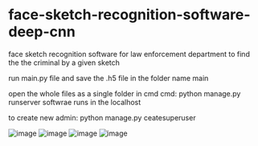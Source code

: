 # face-sketch-recognition-software-deep-cnn
face sketch recognition software for law enforcement department to find the the criminal by a given sketch


run main.py file and save the .h5 file in the folder name main


open the whole files as a single folder in cmd
cmd:
     python manage.py runserver
     softwrae runs in the localhost
     
to create new admin:
     python manage.py ceatesuperuser




![image](https://user-images.githubusercontent.com/83491438/166682566-03eba1ff-9417-454b-9d66-820ea6dda2af.png)
![image](https://user-images.githubusercontent.com/83491438/166682918-7ed9e6e7-455f-4407-9e3e-e3298b5e71e3.png)
![image](https://user-images.githubusercontent.com/83491438/166682977-4a9288da-72b2-4495-a9eb-d69fe0c8948c.png)
![image](https://user-images.githubusercontent.com/83491438/166683001-0f9de945-a76e-4f15-90f2-21e5f054bfe6.png)
